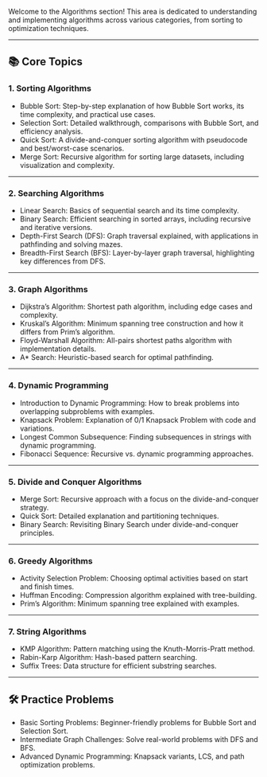 Welcome to the Algorithms section! This area is dedicated to understanding and implementing algorithms across various categories, from sorting to optimization techniques.

---

## 📚 **Core Topics**

### 1. **Sorting Algorithms**

- Bubble Sort: Step-by-step explanation of how Bubble Sort works, its time complexity, and practical use cases.
- Selection Sort: Detailed walkthrough, comparisons with Bubble Sort, and efficiency analysis.
- Quick Sort: A divide-and-conquer sorting algorithm with pseudocode and best/worst-case scenarios.
- Merge Sort: Recursive algorithm for sorting large datasets, including visualization and complexity.

---

### 2. **Searching Algorithms**

- Linear Search: Basics of sequential search and its time complexity.
- Binary Search: Efficient searching in sorted arrays, including recursive and iterative versions.
- Depth-First Search (DFS): Graph traversal explained, with applications in pathfinding and solving mazes.
- Breadth-First Search (BFS): Layer-by-layer graph traversal, highlighting key differences from DFS.

---

### 3. **Graph Algorithms**

- Dijkstra’s Algorithm: Shortest path algorithm, including edge cases and complexity.
- Kruskal’s Algorithm: Minimum spanning tree construction and how it differs from Prim’s algorithm.
- Floyd-Warshall Algorithm: All-pairs shortest paths algorithm with implementation details.
- A* Search: Heuristic-based search for optimal pathfinding.

---

### 4. **Dynamic Programming**

- Introduction to Dynamic Programming: How to break problems into overlapping subproblems with examples.
- Knapsack Problem: Explanation of 0/1 Knapsack Problem with code and variations.
- Longest Common Subsequence: Finding subsequences in strings with dynamic programming.
- Fibonacci Sequence: Recursive vs. dynamic programming approaches.

---

### 5. **Divide and Conquer Algorithms**

- Merge Sort: Recursive approach with a focus on the divide-and-conquer strategy.
- Quick Sort: Detailed explanation and partitioning techniques.
- Binary Search: Revisiting Binary Search under divide-and-conquer principles.

---

### 6. **Greedy Algorithms**

- Activity Selection Problem: Choosing optimal activities based on start and finish times.
- Huffman Encoding: Compression algorithm explained with tree-building.
- Prim’s Algorithm: Minimum spanning tree explained with examples.

---

### 7. **String Algorithms**

- KMP Algorithm: Pattern matching using the Knuth-Morris-Pratt method.
- Rabin-Karp Algorithm: Hash-based pattern searching.
- Suffix Trees: Data structure for efficient substring searches.

---

## 🛠️ **Practice Problems**

- Basic Sorting Problems: Beginner-friendly problems for Bubble Sort and Selection Sort.
- Intermediate Graph Challenges: Solve real-world problems with DFS and BFS.
- Advanced Dynamic Programming: Knapsack variants, LCS, and path optimization problems.